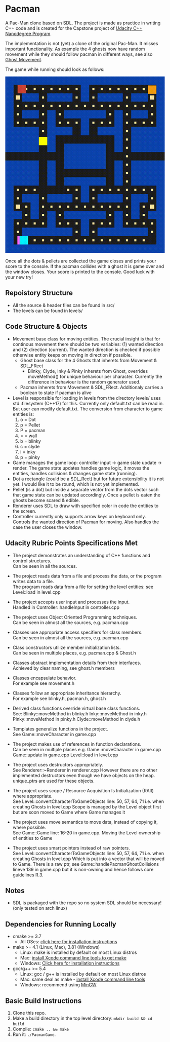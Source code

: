# Pacman

A Pac-Man clone based on SDL.
The project is made as practice in writing C++ code and is created for the 
Capstone project of [Udacity C++ Nanodegree Program](https://www.udacity.com/course/c-plus-plus-nanodegree--nd213). 

The implementation is not (yet) a clone of the original Pac-Man. It misses important functionality.
As example the 4 ghosts now have random movement while they should follow pacman in different ways,
see also [Ghost Movement](https://en.wikipedia.org/wiki/Ghosts_(Pac-Man)).

The game while running should look as follows:

<img src="pacman.gif"/>

Once all the dots & pellets are collected the game closes and prints your score to the console.
If the pacman collides with a ghost it is game over and the window closes. Your score is printed to
the console. Good luck with your new try!

## Repoistory Structure
* All the source & header files can be found in src/
* The levels can be found in levels/

## Code Structure & Objects
* Movement base class for moving entities. The crucial insight is that for continous movement there
  should be two variables: (1) wanted direction and (2) direction (current). The wanted direction is
  checked if possible otherwise entity keeps on moving in direction if possible.
  * Ghost base class for the 4 Ghosts  that inherets from Movement & SDL_FRect
    * Blinky, Clyde, Inky & Pinky inherets from Ghost, overrides moveMethod() for unique behaviour 
      per character. Currently the difference in behaviour is the random generator used.
  * Pacman inherets from Movement & SDL_FRect. Additionaly carries a boolean to state if pacman is
    alive
* Level is responsible for loading in levels from the directory levels/ uses std::filesystem
  (C++17) for this. Currently only default.txt can be read in. But user can modify default.txt.
  The conversion from character to game entities is: 
  1. o = Dot
  2. p = Pellet
  3. P = pacman
  4. = = wall
  5. b = blinky
  6. c = clyde
  7. i = inky
  8. p = pinky
* Game manages the game loop: controller input -> game state update -> render.
  The game state updates handles game logic, it moves the entities, handles collisions & changes
  game state (running).
* Dot a rectangle (could be a SDL_Rect) but for future extensibility it is not yet. I would like it
  to be round, which is not yet implemented.
* Pellet (is a dot) but inside a separate vector from the dots vector such that game state can be updated accordingly.
  Once a pellet is eaten the ghosts become scared & edible.
* Renderer  uses SDL to draw with specified color in code the entities to the screen.
* Controller currently only supports arrow keys on keyboard only. Controls the wanted direction of
  Pacman for moving. Also handles the case the user closes the window.

## Udacity Rubric Points Specifications Met
* The project demonstrates an understanding of C++ functions and control structures. \
  Can be seen in all the sources.
* The project reads data from a file and process the data, or the program writes data to a file.\
  The program reads data from a file for setting the level entities: see Level::load in level.cpp
* The project accepts user input and processes the input.\
  Handled in Controller::handleInput in controller.cpp

* The project uses Object Oriented Programming techniques.\
  Can be seen in almost all the sources, e.g. pacman.cpp
* Classes use appropriate access specifiers for class members.\
  Can be seen in almost all the sources, e.g. pacman.cpp
* Class constructors utilize member initialization lists.\
  Can be seen in multiple places, e.g. pacman.cpp & Ghost.h
* Classes abstract implementation details from their interfaces.\
  Achieved by clear naming, see ghost.h members
* Classes encapsulate behavior.\
  For example see movement.h
* Classes follow an appropriate inheritance hierarchy.\
  For example see blinky.h, pacman.h, ghost.h
* Derived class functions override virtual base class functions.\
  See:
  Blinky::moveMethod in blinky.h
  Inky::moveMethod in inky.h
  Pinky::moveMethod in pinky.h
  Clyde::moveMethod in clyde.h
* Templates generalize functions in the project.\
  See Game::moveCharacter in game.cpp

* The project makes use of references in function declarations.\
  Can be seen in multiple places e.g. 
  Game::moveCharacter in game.cpp
  Game::update in game.cpp
  Level::load in level.cpp
* The project uses destructors appropriately.\
  See Renderer::~Renderer in renderer.cpp 
  However there are no other implemented destructors even though we have objects on the heap. 
  unique_ptrs are used for these objects.
* The project uses scope / Resource Acquisition Is Initialization (RAII) where appropriate.\
  See Level::convertCharacterToGameObjects line: 50, 57, 64, 71 i.e. when creating Ghosts in level.cpp
  Scope is managed by the Level object first but are soon moved to Game where Game manages it
* The project uses move semantics to move data, instead of copying it, where possible.\
  See Game::Game line: 16-20 in game.cpp. Moving the Level ownership of entities to Game
* The project uses smart pointers instead of raw pointers.\
  See Level::convertCharacterToGameObjects line: 50, 57, 64, 71 i.e. when creating Ghosts in level.cpp
  Which is put into a vector that will be moved to Game.
  There is a raw ptr, see Game::handlePacmanGhostCollisions lineve 139 in game.cpp but it is
  non-owning and hence follows core guidelines R.3.


## Notes
* SDL is packaged with the repo so no system SDL should be necessary! (only tested on arch linux)

## Dependencies for Running Locally
* cmake >= 3.7
  * All OSes: [click here for installation instructions](https://cmake.org/install/)
* make >= 4.1 (Linux, Mac), 3.81 (Windows)
  * Linux: make is installed by default on most Linux distros
  * Mac: [install Xcode command line tools to get make](https://developer.apple.com/xcode/features/)
  * Windows: [Click here for installation instructions](http://gnuwin32.sourceforge.net/packages/make.htm)
* gcc/g++ >= 5.4
  * Linux: gcc / g++ is installed by default on most Linux distros
  * Mac: same deal as make - [install Xcode command line tools](https://developer.apple.com/xcode/features/)
  * Windows: recommend using [MinGW](http://www.mingw.org/)

## Basic Build Instructions

1. Clone this repo.
2. Make a build directory in the top level directory: `mkdir build && cd build`
3. Compile: `cmake .. && make`
4. Run it: `./PacmanGame`.
